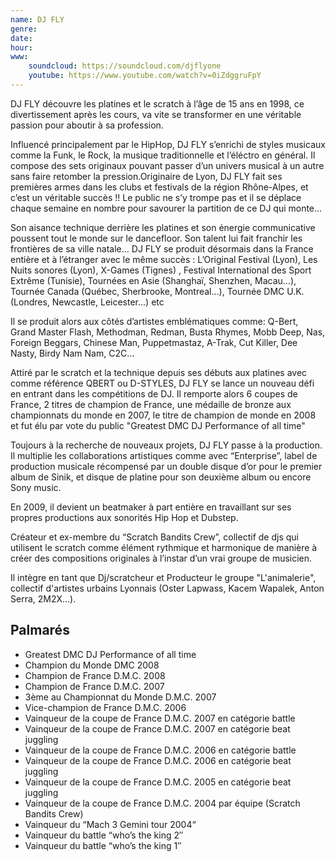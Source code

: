```yaml
---
name: DJ FLY
genre:
date:
hour:
www:
    soundcloud: https://soundcloud.com/djflyone
    youtube: https://www.youtube.com/watch?v=0iZdggruFpY
---
```


DJ FLY découvre les platines et le scratch à l’âge de 15 ans en 1998, ce divertissement après les cours, va vite se transformer en une véritable passion pour aboutir à sa profession.

Influencé principalement par le HipHop, DJ FLY s’enrichi de styles musicaux comme la Funk, le Rock, la musique traditionnelle et l’éléctro en général. Il compose des sets originaux pouvant passer d’un univers musical à un autre sans faire retomber la pression.Originaire de Lyon, DJ FLY fait ses premières armes dans les clubs et festivals de la région Rhône-Alpes, et c’est un véritable succès !! Le public ne s’y trompe pas et il se déplace chaque semaine en nombre pour savourer la partition de ce DJ qui monte…

Son aisance technique derrière les platines et son énergie communicative poussent tout le monde sur le dancefloor. Son talent lui fait franchir les frontières de sa ville natale… DJ FLY se produit désormais dans la France entière et à l’étranger avec le même succès : L’Original Festival (Lyon), Les Nuits sonores (Lyon), X-Games (Tignes) , Festival International des Sport Extrême (Tunisie), Tournées en Asie (Shanghaï, Shenzhen, Macau…), Tournée Canada (Québec, Sherbrooke, Montreal...), Tournée DMC U.K. (Londres, Newcastle, Leicester...) etc

Il se produit alors aux côtés d’artistes emblématiques comme: Q-Bert, Grand Master Flash, Methodman, Redman, Busta Rhymes, Mobb Deep, Nas, Foreign Beggars, Chinese Man, Puppetmastaz, A-Trak, Cut Killer, Dee Nasty, Birdy Nam Nam, C2C…

Attiré par le scratch et la technique depuis ses débuts aux platines avec comme référence QBERT ou D-STYLES, DJ FLY se lance un nouveau défi en entrant dans les compétitions de DJ. Il remporte alors 6 coupes de France, 2 titres de champion de France, une médaille de bronze aux championnats du monde en 2007, le titre de champion de monde en 2008 et fut élu par vote du public "Greatest DMC DJ Performance of all time"

Toujours à la recherche de nouveaux projets, DJ FLY passe à la production. Il  multiplie les collaborations artistiques comme avec “Enterprise”, label de production musicale récompensé par un double disque d’or pour le premier album de Sinik, et disque de platine pour son deuxième album ou encore Sony music. 

En 2009, il devient un beatmaker à part entière en travaillant sur ses propres productions aux sonorités Hip Hop et Dubstep.

Créateur et ex-membre du “Scratch Bandits Crew”, collectif de djs qui utilisent le scratch comme élément rythmique et harmonique de manière à créer des compositions originales à l’instar d’un vrai groupe de musicien.

Il intègre en tant que Dj/scratcheur et Producteur le groupe "L'animalerie", collectif d'artistes  urbains Lyonnais (Oster Lapwass, Kacem Wapalek, Anton Serra, 2M2X...).

## Palmarés
  - Greatest DMC DJ Performance of all time
  - Champion du Monde DMC 2008
  - Champion de France D.M.C. 2008
  - Champion de France D.M.C. 2007
  - 3ème au Championnat du Monde D.M.C. 2007
  - Vice-champion de France D.M.C. 2006
  - Vainqueur de la coupe de France D.M.C. 2007 en catégorie battle
  - Vainqueur de la coupe de France D.M.C. 2007 en catégorie beat juggling
  - Vainqueur de la coupe de France D.M.C. 2006 en catégorie battle
  - Vainqueur de la coupe de France D.M.C. 2006 en catégorie beat juggling
  - Vainqueur de la coupe de France D.M.C. 2005 en catégorie beat juggling
  - Vainqueur de la coupe de France D.M.C. 2004 par équipe (Scratch Bandits Crew)
  - Vainqueur du “Mach 3 Gemini tour 2004“
  - Vainqueur du battle “who’s the king 2″
  - Vainqueur du battle “who’s the king 1″
